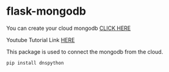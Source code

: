 # flask-mongodb
You can create your cloud mongodb [CLICK HERE](https://www.mongodb.com/cloud/atlas/lp/try4?utm_source=google&utm_campaign=search_gs_pl_evergreen_atlas_core_prosp-brand_gic-null_apac-in_ps-all_desktop_eng_lead&utm_term=cloud%20mongodb&utm_medium=cpc_paid_search&utm_ad=e&utm_ad_campaign_id=12212624347&adgroup=115749713183&gclid=CjwKCAjw4c-ZBhAEEiwAZ105RWY7Z1XyMWrGi3RdRBsFEck_77siJbIo8OcmzrLAdVGgmBl4vvzTzRoCkccQAvD_BwE)

Youtube Tutorial Link [HERE](https://www.youtube.com/watch?v=xjHEcmjlD-Y&ab_channel=PrettyPrinted)

This package is used to connect the mongodb from the cloud.
```
pip install dnspython 
```
